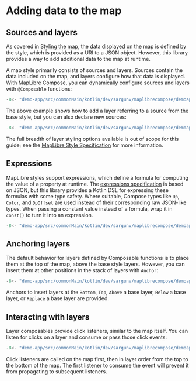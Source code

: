 # Adding data to the map

## Sources and layers

As covered in [Styling the map](styling.md), the data displayed on the map is
defined by the style, which is provided as a URI to a JSON object. However, this
library provides a way to add additional data to the map at runtime.

A map style primarily consists of sources and layers. Sources contain the data
included on the map, and layers configure how that data is displayed. With
MapLibre Compose, you can dynamically configure sources and layers with
`@Composable` functions:

```kotlin
-8<- "demo-app/src/commonMain/kotlin/dev/sargunv/maplibrecompose/demoapp/docs/Layers.kt:simple"
```

The above example shows how to add a layer referring to a source from the base
style, but you can also declare new sources:

```kotlin
-8<- "demo-app/src/commonMain/kotlin/dev/sargunv/maplibrecompose/demoapp/docs/Layers.kt:amtrak-1"
```

The full breadth of layer styling options available is out of scope for this
guide; see the [MapLibre Style Specification][spec-layers] for more information.

## Expressions

MapLibre styles support expressions, which define a formula for computing the
value of a property at runtime. The [expressions specification][spec-layers] is
based on JSON, but this library provides a Kotlin DSL for expressing these
formulas with some type safety. Where suitable, Compose types like `Dp`,
`Color`, and `DpOffset` are used instead of their corresponding raw JSON-like
types. When passing a constant value instead of a formula, wrap it in `const()`
to turn it into an expression.

```kotlin
-8<- "demo-app/src/commonMain/kotlin/dev/sargunv/maplibrecompose/demoapp/docs/Layers.kt:amtrak-2"
```

## Anchoring layers

The default behavior for layers defined by Composable functions is to place them
at the top of the map, above the base style layers. However, you can insert them
at other positions in the stack of layers with `Anchor`:

```kotlin
-8<- "demo-app/src/commonMain/kotlin/dev/sargunv/maplibrecompose/demoapp/docs/Layers.kt:anchors"
```

Anchors to insert layers at the `Bottom`, `Top`, `Above` a base layer, `Below` a
base layer, or `Replace` a base layer are provided.

## Interacting with layers

Layer composables provide click listeners, similar to the map itself. You can
listen for clicks on a layer and consume or pass those click events:

```kotlin
-8<- "demo-app/src/commonMain/kotlin/dev/sargunv/maplibrecompose/demoapp/docs/Layers.kt:interaction"
```

Click listeners are called on the map first, then in layer order from the top to
the bottom of the map. The first listener to consume the event will prevent it
from propagating to subsequent listeners.

[spec-layers]: https://maplibre.org/maplibre-style-spec/layers/
[spec-expressions]: https://maplibre.org/maplibre-style-spec/expressions/
